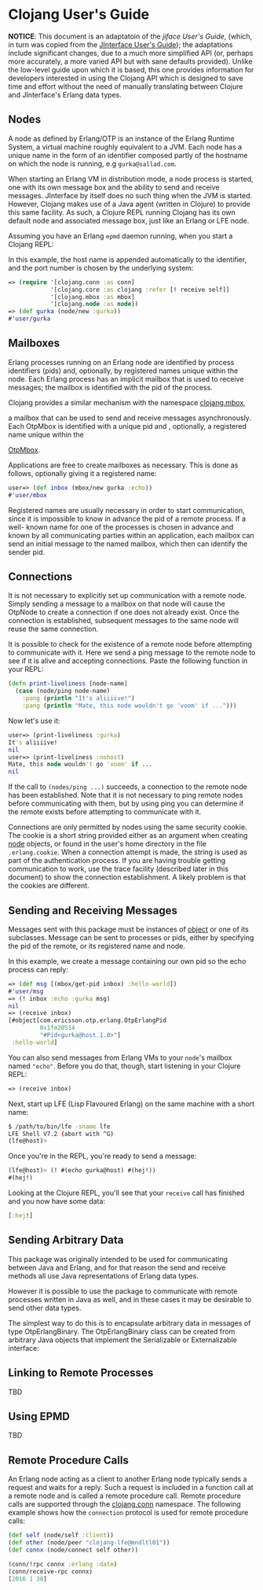# Clojang User's Guide

**NOTICE**: This document is an adaptatoin of the *jiface User's Guide*,
(which, in turn was copied from the
[JInterface User's Guide](erlang/jinterface_users_guide.html)); the
adaptations include significant changes, due to a much more simplified API
(or, perhaps more accurately, a more varied API but with sane defaults
provided). Unlike the low-level guide upon which it is based, this one
provides information for developers interested in using the Clojang API which
is designed to save time and effort without the need of manually translating
between Clojure and JInterface's Erlang data types.


## Nodes

A node as defined by Erlang/OTP is an instance of the Erlang Runtime System, a
virtual machine roughly equivalent to a JVM. Each node has a unique name in
the form of an identifier composed partly of the hostname on which the node is
running, e.g ``gurka@sallad.com``.

When starting an Erlang VM in distribution mode, a node process is started,
one with its own message box and the ability to send and receive messages.
JInterface by itself does no such thing when the JVM is started. However,
Clojang makes use of a Java agent (written in Clojure) to provide this same
facility. As such, a Clojure REPL running Clojang has its own default node and
associated message box, just like an Erlang or LFE node.

Assuming you have an Erlang ``epmd`` daemon running, when you start a Clojang
REPL:

In this example, the host name is appended automatically to the identifier,
and the port number is chosen by the underlying system:

```clj
=> (require '[clojang.conn :as conn]
            '[clojang.core :as clojang :refer [! receive self]]
            '[clojang.mbox :as mbox]
            '[clojang.node :as node])
=> (def gurka (node/new :gurka))
#'user/gurka
```


## Mailboxes

Erlang processes running on an Erlang node are identified by process
identifiers (pids) and, optionally, by registered names unique within the
node. Each Erlang process has an implicit mailbox that is used to receive
messages; the mailbox is identified with the pid of the process.

Clojang provides a similar mechanism with the namespace
[clojang.mbox](clojang/current/clojang.mbox.html),

a mailbox that can be used to send and receive messages asynchronously. Each
OtpMbox is identified with a unique pid and , optionally, a registered name
unique within the

[OtpMbox](erlang/java/com/ericsson/otp/erlang/OtpMbox.html).

Applications are free to create mailboxes as necessary. This is done as
follows, optionally giving it a registered name:

```clj
user=> (def inbox (mbox/new gurka :echo))
#'user/mbox
```

Registered names are usually necessary in order to start communication, since
it is impossible to know in advance the pid of a remote process. If a well-
known name for one of the processes is chosen in advance and known by all
communicating parties within an application, each mailbox can send an initial
message to the named mailbox, which then can identify the sender pid.


##  Connections

It is not necessary to explicitly set up communication with a remote node.
Simply sending a message to a mailbox on that node will cause the OtpNode to
create a connection if one does not already exist. Once the connection is
established, subsequent messages to the same node will reuse the same
connection.

It is possible to check for the existence of a remote node before attempting
to communicate with it. Here we send a ping message to the remote node to see
if it is alive and accepting connections. Paste the following function in your
REPL:

```clj
(defn print-liveliness [node-name]
  (case (node/ping node-name)
    :pong (println "It's aliiiive!")
    :pang (println "Mate, this node wouldn't go 'voom' if ...")))
```

Now let's use it:

```clj
user=> (print-liveliness :gurka)
It's aliiiive!
nil
user=> (print-liveliness :nohost)
Mate, this node wouldn't go 'voom' if ...
nil
```

If the call to ``(nodes/ping ...)`` succeeds, a connection to the remote node
has been established. Note that it is not necessary to ping remote nodes
before communicating with them, but by using ping you can determine if the
remote exists before attempting to communicate with it.

Connections are only permitted by nodes using the same security cookie. The
cookie is a short string provided either as an argument when creating
[node](clojang/current/clojang.jinterface.otp.nodes.html#var-NodeObject)
objects, or found in the user's home directory in the file ``.erlang.cookie``.
When a connection attempt is made, the string is used as part of the
authentication process. If you are having trouble getting communication to
work, use the trace facility (described later in this document) to show the
connection establishment. A likely problem is that the cookies are different.


## Sending and Receiving Messages

Messages sent with this package must be instances of
[object](clojang/current/clojang.jinterface.erlang.object.html) or one of its
subclasses. Message can be sent to processes or pids, either by specifying the
pid of the remote, or its registered name and node.

In this example, we create a message containing our own pid so the echo
process can reply:

```clj
=> (def msg [(mbox/get-pid inbox) :hello-world])
#'user/msg
=> (! inbox :echo :gurka msg)
nil
=> (receive inbox)
[#object[com.ericsson.otp.erlang.OtpErlangPid
         0x1fe20514
         "#Pid<gurka@host.1.0>"]
 :hello-world]
```

You can also send messages from Erlang VMs to your ``node``'s mailbox named
``"echo"``. Before you do that, though, start listening in your Clojure REPL:

```clj
=> (receive inbox)
```

Next, start up LFE (Lisp Flavoured Erlang) on the same machine with a short
name:

```bash
$ /path/to/bin/lfe -sname lfe
LFE Shell V7.2 (abort with ^G)
(lfe@host)>
```

Once you're in the REPL, you're ready to send a message:

```cl
(lfe@host)> (! #(echo gurka@host) #(hej!))
#(hej!)
```

Looking at the Clojure REPL, you'll see that your ``receive`` call has
finished and you now have some data:

```clj
[:hej!]
```


##  Sending Arbitrary Data

This package was originally intended to be used for communicating between Java
and Erlang, and for that reason the send and receive methods all use Java
representations of Erlang data types.

However it is possible to use the package to communicate with remote processes
written in Java as well, and in these cases it may be desirable to send other
data types.

The simplest way to do this is to encapsulate arbitrary data in messages of
type OtpErlangBinary. The OtpErlangBinary class can be created from arbitrary
Java objects that implement the Serializable or Externalizable interface:


## Linking to Remote Processes

TBD


##  Using EPMD

TBD


## Remote Procedure Calls

An Erlang node acting as a client to another Erlang node typically sends a
request and waits for a reply. Such a request is included in a function call
at a remote node and is called a remote procedure call. Remote procedure calls
are supported through the [clojang.conn]() namespace. The following example
shows how the ``connection`` protocol is used for remote procedure calls:

```clj
(def self (node/self :client))
(def other (node/peer "clojang-lfe@mndltl01"))
(def connx (node/connect self other))

(conn/!rpc connx :erlang :date)
(conn/receive-rpc connx)
[2016 1 30]
```
